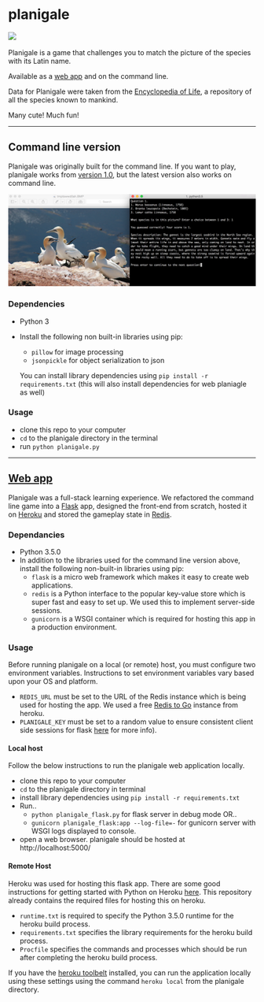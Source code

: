 # planigale

<a href='http://www.recurse.com' title='Made with love at the Recurse Center'><img src='https://cloud.githubusercontent.com/assets/2883345/11325206/336ea5f4-9150-11e5-9e90-d86ad31993d8.png' height='20px'/></a>

Planigale is a game that challenges you to match the picture of the species with its Latin name. 

Available as a [web app](http://planigale.dvndrsn.com/) and on the command line.

Data for Planigale were taken from the [Encyclopedia of Life](http://eol.org/), a repository of all the species known to mankind.

Many cute! Much fun!

------------------------------------------------
## Command line version

Planigale was originally built for the command line. If you want to play, planigale works from [version 1.0](https://github.com/linbug/planigale/releases/tag/48cda76), but the latest version also works on command line.

![alt tag](https://raw.githubusercontent.com/linbug/linbug.github.io/master/_downloads/terminal_planigale.png)

### Dependencies

- Python 3
- Install the following non built-in libraries using pip:
  - `pillow` for image processing
  - `jsonpickle` for object serialization to json
  
  You can install library dependencies using `pip install -r requirements.txt` (this will also install dependencies for web planiagle as well)

### Usage

- clone this repo to your computer
- `cd` to the planigale directory in the terminal
- run `python planigale.py`

------------------------------------------------

## [Web app](http://planigale.dvndrsn.com/)

Planigale was a full-stack learning experience. We refactored the command line game into a [Flask](http://flask.pocoo.org/) app, designed the front-end from scratch, hosted it on [Heroku](https://www.heroku.com/) and stored the gameplay state in [Redis](http://redis.io/).

### Dependancies

- Python 3.5.0
- In addition to the libraries used for the command line version above, install the following non-built-in libraries using pip:
    - `flask` is a micro web framework which makes it easy to create web applications.
    - `redis` is a Python interface to the popular key-value store which is super fast and easy to set up. We used this to implement server-side sessions.
    - `gunicorn` is a WSGI container which is required for hosting this app in a production environment.

### Usage

Before running planigale on a local (or remote) host, you must configure two environment variables. Instructions to set environment variables vary based upon your OS and platform.

- `REDIS_URL` must be set to the URL of the Redis instance which is being used for hosting the app. We used a free [Redis to Go](https://devcenter.heroku.com/articles/redistogo) instance from heroku.
- `PLANIGALE_KEY` must be set to a random value to ensure consistent client side sessions for flask [here](http://flask.pocoo.org/docs/0.10/quickstart/#sessions) for more info).

#### Local host

Follow the below instructions to run the planigale web application locally.

- clone this repo to your computer
- `cd` to the planigale directory in terminal
- install library dependencies using `pip install -r requirements.txt`
- Run..
  - `python planigale_flask.py` for flask server in debug mode OR..
  - `gunicorn planigale_flask:app --log-file=-` for gunicorn server with WSGI logs displayed to console.
- open a web browser. planigale should be hosted at http://localhost:5000/

#### Remote Host

Heroku was used for hosting this flask app. There are some good instructions for getting started with Python on Heroku [here](https://devcenter.heroku.com/articles/getting-started-with-python-o). This repository already contains the required files for hosting this on heroku.

- `runtime.txt` is required to specify the Python 3.5.0 runtime for the heroku build process.
- `requirements.txt` specifies the library requirements for the heroku build process.
- `Procfile` specifies the commands and processes which should be run after completing the heroku build process.

If you have the [heroku toolbelt](https://toolbelt.heroku.com/) installed, you can run the application locally using these settings using the command `heroku local` from the planigale directory.

